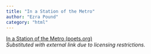 ```yaml
---
title: "In a Station of the Metro"
author: "Ezra Pound"
category: "html"
---
```


[In a Station of the Metro (poets.org)](https://poets.org/poem/station-metro)   
*Substituted with external link due to licensing restrictions.*
